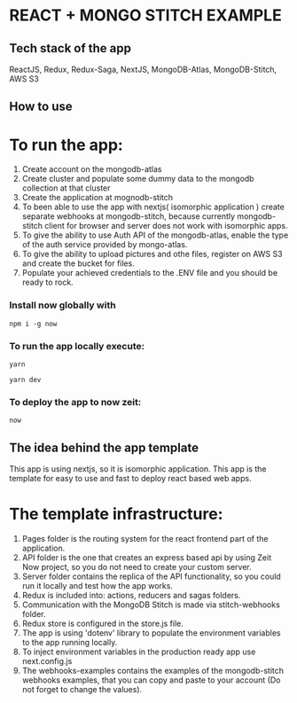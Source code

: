 # REACT + MONGO STITCH EXAMPLE

## Tech stack of the app

ReactJS, 
Redux, 
Redux-Saga,
NextJS,
MongoDB-Atlas,
MongoDB-Stitch,
AWS S3 

## How to use

# To run the app:

1. Create account on the mongodb-atlas
2. Create cluster and populate some dummy data to the mongodb collection at that cluster
3. Create the application at mognodb-stitch
4. To been able to use the app with nextjs( isomorphic application ) create separate webhooks at mongodb-stitch, because currently mongodb-stitch client for browser and server does not work with isomorphic apps.
5. To give the ability to use Auth API of the mongodb-atlas, enable the type of the auth service provided by mongo-atlas.
6. To give the ability to upload pictures and othe files, register on AWS S3 and create the bucket for files.
7. Populate your achieved credentials to the .ENV file and you should be ready to rock.


### Install now globally with 
```
npm i -g now
```

### To run the app locally execute: 
```
yarn
```
 ```
yarn dev
``` 
### To deploy the app to now zeit:
```
now
```

## The idea behind the app template
This app is using nextjs, so it is isomorphic application.
This app is the template for easy to use and fast to deploy react based web apps.

# The template infrastructure:

1. Pages folder is the routing system for the react frontend part of the application. 
2. API folder is the one that creates an express based api by using Zeit Now project, so you do not need to create your custom server.
3. Server folder contains the replica of the API functionality, so you could run it locally and test how the app works.
4. Redux is included into: actions, reducers and sagas folders.
5. Communication with the MongoDB Stitch is made via stitch-webhooks folder.
6. Redux store is configured in the store.js file.
7. The app is using 'dotenv' library to populate the environment variables to the app running locally.
8. To inject environment variables in the production ready app use next.config.js
9. The webhooks-examples contains the examples of the mongodb-stitch webhooks examples, that you can copy and paste to your account (Do not forget to change the values).